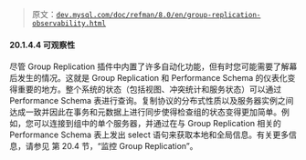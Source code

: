 > 原文：[`dev.mysql.com/doc/refman/8.0/en/group-replication-observability.html`](https://dev.mysql.com/doc/refman/8.0/en/group-replication-observability.html)

#### 20.1.4.4 可观察性

尽管 Group Replication 插件中内置了许多自动化功能，但有时您可能需要了解幕后发生的情况。这就是 Group Replication 和 Performance Schema 的仪表化变得重要的地方。整个系统的状态（包括视图、冲突统计和服务状态）可以通过 Performance Schema 表进行查询。复制协议的分布式性质以及服务器实例之间达成一致并因此在事务和元数据上进行同步使得检查组的状态变得更加简单。例如，您可以连接到组中的单个服务器，并通过在与 Group Replication 相关的 Performance Schema 表上发出 select 语句来获取本地和全局信息。有关更多信息，请参见 第 20.4 节，“监控 Group Replication”。
